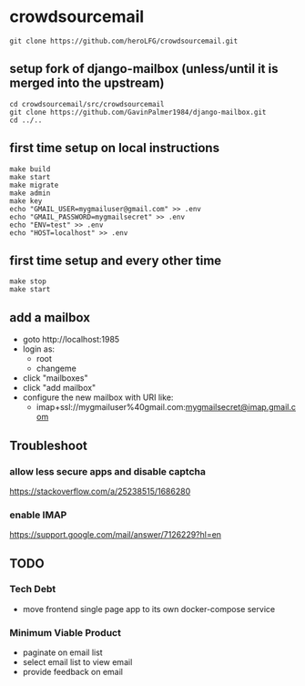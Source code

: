 # crowdsourcemail

`git clone https://github.com/heroLFG/crowdsourcemail.git`

## setup fork of django-mailbox (unless/until it is merged into the upstream)

```
cd crowdsourcemail/src/crowdsourcemail
git clone https://github.com/GavinPalmer1984/django-mailbox.git
cd ../..
```

## first time setup on local instructions
```
make build
make start
make migrate
make admin
make key
echo "GMAIL_USER=mygmailuser@gmail.com" >> .env
echo "GMAIL_PASSWORD=mygmailsecret" >> .env
echo "ENV=test" >> .env
echo "HOST=localhost" >> .env
```

## first time setup and every other time
```
make stop
make start
```

## add a mailbox
- goto http://localhost:1985
- login as:
    - root
    - changeme
- click "mailboxes"
- click "add mailbox"
- configure the new mailbox with URI like:
    - imap+ssl://mygmailuser%40gmail.com:mygmailsecret@imap.gmail.com

## Troubleshoot

### allow less secure apps and disable captcha
https://stackoverflow.com/a/25238515/1686280

### enable IMAP
https://support.google.com/mail/answer/7126229?hl=en

## TODO

### Tech Debt
- move frontend single page app to its own docker-compose service

### Minimum Viable Product
- paginate on email list
- select email list to view email
- provide feedback on email
